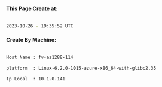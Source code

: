 
   
#### This Page Create at:

```bash

2023-10-26 - 19:35:52 UTC

```

#### Create By Machine:

```bash

Host Name : fv-az1288-114

platform  : Linux-6.2.0-1015-azure-x86_64-with-glibc2.35

Ip Local  : 10.1.0.141

```

